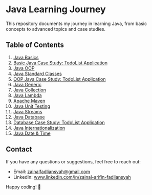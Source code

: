 # Java Learning Journey

This repository documents my journey in learning Java, from basic concepts to advanced topics and case studies.

## Table of Contents
1. [Java Basics](01-java-basic)
2. [Basic Java Case Study: TodoList Application](02-basic-case-study-todolist)
3. [Java OOP](03-java-oop)
4. [Java Standard Classes](04-java-standard-classes)
5. [OOP Java Case Study: TodoList Application](05-oop-case-study-todolist)
6. [Java Generic](06-java-generic)
7. [Java Collection](07-java-collection)
8. [Java Lambda](08-java-lambda)
9. [Apache Maven](09-apache-maven)
10. [Java Unit Testing](10-java-unit-test)
11. [Java Streams](11-java-stream)
12. [Java Database](12-java-database)
13. [Database Case Study: TodoList Application](13-database-case-study-todolist)
14. [Java Internationalization](14-java-internationalization)
15. [Java Date & Time](15-java-date-time)

## Contact
If you have any questions or suggestions, feel free to reach out:
- Email: zainalfadliansyah@gmail.com
- LinkedIn: www.linkedin.com/in/zainal-arifin-fadliansyah

Happy coding! 🚀

